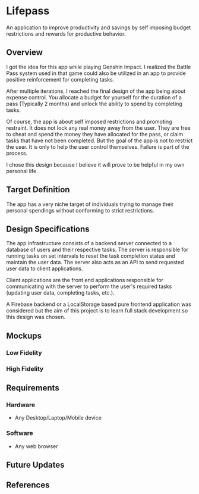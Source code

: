 # Lifepass

An application to improve productivity and savings by self imposing budget restrictions and rewards for productive behavior.

## Overview

I got the idea for this app while playing Genshin Impact. I realized the Battle Pass system used in that game could also be utilized in an app to provide positive reinforcement for completing tasks.

After multiple iterations, I reached the final design of the app being about expense control. You allocate a budget for yourself for the duration of a pass (Typically 2 months) and unlock the ability to spend by completing tasks.

Of course, the app is about self imposed restrictions and promoting restraint. It does not lock any real money away from the user. They are free to cheat and spend the money they have allocated for the pass, or claim tasks that have not been completed. But the goal of the app is not to restrict the user. It is only to help the user control themselves. Failure is part of the process.

I chose this design because I believe it will prove to be helpful in my own personal life.

## Target Definition

The app has a very niche target of individuals trying to manage their personal spendings without conforming to strict restrictions.

## Design Specifications

The app infrastructure consists of a backend server connected to a database of users and their respective tasks. The server is responsible for running tasks on set intervals to reset the task completion status and maintain the user data. The server also acts as an API to send requested user data to client applications.

Client applications are the front end applications responsible for communicating with the server to perform the user's required tasks (updating user data, completing tasks, etc.).

A Firebase backend or a LocalStorage based pure frontend application was considered but the aim of this project is to learn full stack development so this design was chosen.

## Mockups

### Low Fidelity

### High Fidelity

## Requirements

### Hardware

- Any Desktop/Laptop/Mobile device

### Software

- Any web browser

## Future Updates

## References
